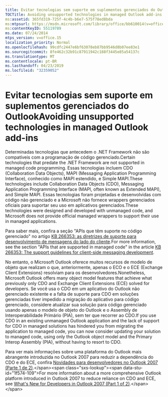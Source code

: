 ```yaml
---
title: Evitar tecnologias sem suporte em suplementos gerenciados do Outlook
TOCTitle: Avoiding unsupported technologies in managed Outlook add-ins
ms:assetid: 365fd319-725f-4c4b-b6e7-575f78ed8bda
ms:mtpsurl: https://msdn.microsoft.com/library/office/bb610014(v=office.15)
ms:contentKeyID: 55119789
ms.date: 07/24/2014
mtps_version: v=office.15
localization_priority: Normal
ms.openlocfilehash: 99cdfc2447e6bf63078eb87bb9546d8b07ee83e1
ms.sourcegitcommit: 8fe462c32b91c87911942c188f3445e85a54137c
ms.translationtype: MT
ms.contentlocale: pt-BR
ms.lasthandoff: 04/23/2019
ms.locfileid: "32359052"
---
```

# <a name="avoiding-unsupported-technologies-in-managed-outlook-add-ins"></a><span data-ttu-id="1f574-102">Evitar tecnologias sem suporte em suplementos gerenciados do Outlook</span><span class="sxs-lookup"><span data-stu-id="1f574-102">Avoiding unsupported technologies in managed Outlook add-ins</span></span>

<span data-ttu-id="1f574-103">Determinadas tecnologias que antecedem o .NET Framework não são compatíveis com a programação de código gerenciado.</span><span class="sxs-lookup"><span data-stu-id="1f574-103">Certain technologies that predate the .NET Framework are not supported in managed code programming.</span></span> <span data-ttu-id="1f574-104">Essas tecnologias incluem CDO (Collaboration Data Objects), MAPI (Messaging Application Programming Interface), conhecido como MAPI estendido, e Simple MAPI.</span><span class="sxs-lookup"><span data-stu-id="1f574-104">These technologies include Collaboration Data Objects (CDO), Messaging Application Programming Interface (MAPI, often known as Extended MAPI), and Simple MAPI.</span></span> <span data-ttu-id="1f574-105">Essas tecnologias foram projetadas e desenvolvidas com código não gerenciado e a Microsoft não fornece wrappers gerenciados oficiais para suportar seu uso em aplicativos gerenciados.</span><span class="sxs-lookup"><span data-stu-id="1f574-105">These technologies were designed and developed with unmanaged code, and Microsoft does not provide official managed wrappers to support their use in managed applications.</span></span> 

<span data-ttu-id="1f574-106">Para saber mais, confira a seção "APIs que têm suporte no código gerenciado" no artigo [KB 266353: as diretrizes de suporte para desenvolvimento de mensagens do lado do cliente](https://go.microsoft.com/fwlink/?linkid=89209).</span><span class="sxs-lookup"><span data-stu-id="1f574-106">For more information, see the section "APIs that are supported in managed code" in the article [KB 266353: The support guidelines for client-side messaging development](https://go.microsoft.com/fwlink/?linkid=89209).</span></span>

<span data-ttu-id="1f574-107">No entanto, o Microsoft Outlook oferece muitos recursos de modelo de objeto que realizam o que, anteriormente, apenas o ECO e o ECE (Exchange Client Extensions) resolviam para os desenvolvedores.</span><span class="sxs-lookup"><span data-stu-id="1f574-107">Nonetheless, Microsoft Outlook offers many object model features that achieve what previously only CDO and Exchange Client Extensions (ECE) solved for developers.</span></span> <span data-ttu-id="1f574-108">Se você usa o CDO em um aplicativo do Outlook não gerenciado existente e a falta de suporte para CDO em soluções gerenciadas tiver impedido a migração do aplicativo para código gerenciado, considere atualizar sua solução para código gerenciado usando apenas o modelo de objeto do Outlook e o Assembly de Interoperabilidade Primário (PIA), sem ter que recorrer ao CDO.</span><span class="sxs-lookup"><span data-stu-id="1f574-108">If you use CDO in an existing unmanaged Outlook application and the lack of support for CDO in managed solutions has hindered you from migrating the application to managed code, you can now consider updating your solution to managed code, using only the Outlook object model and the Primary Interop Assembly (PIA), without having to resort to CDO.</span></span> 

<span data-ttu-id="1f574-109">Para ver mais informações sobre uma plataforma do Outlook mais abrangente introduzida no Outlook 2007 para reduzir a dependência do CDO e do ECE, confira [Novidades para desenvolvedores no Outlook 2007 (Parte 1 de 2)](https://msdn.microsoft.com/library/bb226711\(v=office.15\)).</span><span class="sxs-lookup"><span data-stu-id="1f574-109">For more information about a more comprehensive Outlook platform introduced in Outlook 2007 to reduce reliance on CDO and ECE, see [What's New for Developers in Outlook 2007 (Part 1 of 2)](https://msdn.microsoft.com/library/bb226711\(v=office.15\)).</span></span>

